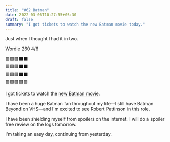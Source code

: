```yaml
---
title: "#62 Batman"
date: 2022-03-06T10:27:55+05:30
draft: false
summary: "I got tickets to watch the new Batman movie today."
---
```


Just when I thought I had it in two.

Wordle 260 4/6

🟩🟩🟩⬛⬛\
🟩🟩🟩⬛⬛\
🟩🟩🟩⬛⬛\
🟩🟩🟩🟩🟩

I got tickets to watch the [new Batman movie](https://www.imdb.com/title/tt1877830/).

I have been a huge Batman fan throughout my life—I still have Batman Beyond on VHS—and I'm excited to see Robert Pattinson in this role.

I have been shielding myself from spoilers on the internet. I will do a spoiler free review on the logs tomorrow.

I'm taking an easy day, continuing from yesterday.
